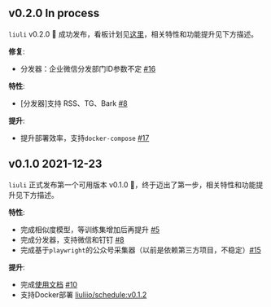 ## v0.2.0 In process

`liuli` v0.2.0 🥳 成功发布，看板计划见[这里](https://github.com/howie6879/liuli/projects/1)，相关特性和功能提升见下方描述。

**修复**:
- 分发器：企业微信分发部门ID参数不定 [#16 ](https://github.com/howie6879/liuli/issues/16)

**特性**:
- [分发器]支持 RSS、TG、Bark [#8](https://github.com/howie6879/liuli/issues/8)

**提升**:
- 提升部署效率，支持`docker-compose` [#17](https://github.com/howie6879/liuli/issues/17)

## v0.1.0 2021-12-23

`liuli` 正式发布第一个可用版本 v0.1.0 🥳，终于迈出了第一步，相关特性和功能提升见下方描述。

**特性**:
- 完成相似度模型，等训练集增加后再提升 [#5](https://github.com/howie6879/liuli/issues/5)
- 完成分发器，支持微信和钉钉 [#8](https://github.com/howie6879/liuli/issues/8)
- 完成基于`playwright`的公众号采集器（以前是依赖第三方项目，不稳定）[#15](https://github.com/howie6879/liuli/issues/15)

**提升**:
- 完成[使用文档](https://github.com/howie6879/liuli/blob/main/docs/01.%E4%BD%BF%E7%94%A8%E6%95%99%E7%A8%8B.md) [#10](https://github.com/howie6879/liuli/issues/10)
- 支持Docker部署 [liuliio/schedule:v0.1.2](https://hub.docker.com/repository/docker/howie6879/liuli/tags?page=1&ordering=last_updated)